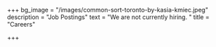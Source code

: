 +++
bg_image = "/images/common-sort-toronto-by-kasia-kmiec.jpeg"
description = "Job Postings"
text = "We are not currently hiring. "
title = "Careers"

+++

